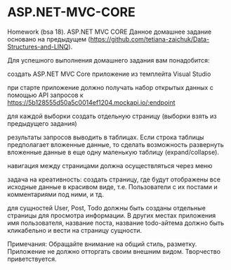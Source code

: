 # ASP.NET-MVC-CORE
Homework (bsa 18). ASP.NET MVC CORE
Данное домашнее задание основано на предыдущем (https://github.com/tetiana-zaichuk/Data-Structures-and-LINQ). 

Для успешного выполнения домашнего задания вам понадобится:

создать ASP.NET MVC Core приложение из темплейта Visual Studio

при старте приложение должно получать набор открытых данных с помощью API запросов к https://5b128555d50a5c0014ef1204.mockapi.io/:endpoint

для каждой выборки создать отдельную страницу (выборки взять из предыдущего задания)

результаты запросов выводить в таблицах. Если строка таблицы предполагает вложенные данные, то сделать возможность развернуть вложенные данные в еще одну маленькую таблицу (expand/collapse).

навигация между страницами должна осуществляться через меню

задача на креативность: создать страницу, где будут отображены все исходные данные в красивом виде, т.е. Пользователи с их постами и комментариями под ними, и тд.

для сущностей User, Post, Todo должны быть созданы отдельные страницы для просмотра информации. В других местах приложения имя пользователя, название поста, название todo-айтема должно быть кликабельно и вести на страницу сущности.

Примечания: Обращайте внимание на общий стиль, разметку. Приложение не должно отторгать своим внешним видом. Творчество приветствуется.
